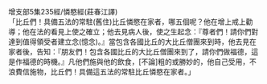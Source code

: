 增支部5集235經/憐愍經(莊春江譯)  
「比丘們！具備五法的常駐(舊住)比丘憐愍在家者，哪五個呢？他在增上戒上勸導；他在法的看見上使之確立；他去見病人後，使之生起念：『尊者們！請你們對達到值得領受者建立念(憶念)。』當包含各國比丘的大比丘僧團來到時，他去見在家者後，告知：『朋友們！包含各國比丘的大比丘僧團來到了，請你們做福德，這是作福德的時機。』凡他們施與他的飲食，[不論]粗的或勝妙的，他自己受用，不浪費信施物，比丘們！具備這五法的常駐比丘憐愍在家者。」  
  
  
